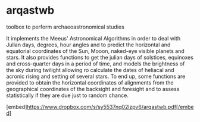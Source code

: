 # arqastwb
toolbox to perform archaeoastronomical studies

It implements the Meeus' Astronomical Algorithms in order to deal with Julian days, degrees, hour angles and to predict the horizontal and equatorial coordinates of the Sun, Mooon, naked-eye visible planets and stars. It also provides functions to get the julian days of solstices, equinoxes and cross-quarter days in a period of time, and models the brightness of the sky during twilight allowing ro calculate the dates of heliacal and acronic rising and setting of several stars. To end up, some functions are provided to obtain the horizontal coordinates of alignments from the geographical coordinates of the backsight and foresight and to assess statistically if they are due just to random chance.

[embed]https://www.dropbox.com/s/sy5537nq02lzpv6/arqastwb.pdf[/embed]
